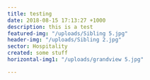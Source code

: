 ```yaml
---
title: testing
date: 2018-08-15 17:13:27 +1000
description: this is a test
featured-img: "/uploads/Sibling 5.jpg"
header-img: "/uploads/Sibling 2.jpg"
sector: Hospitality
created: some stuff
horizontal-img1: "/uploads/grandview 5.jpg"

---
```

